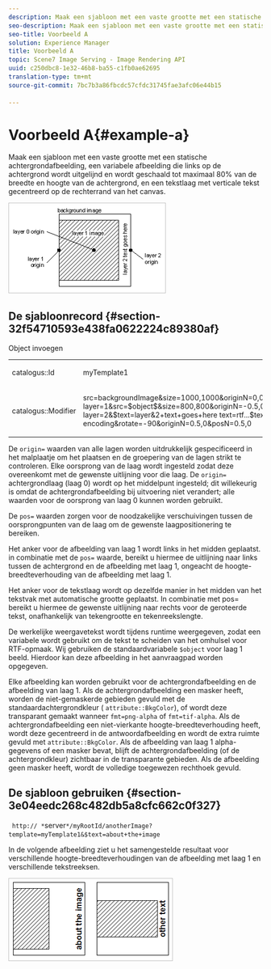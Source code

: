 ```yaml
---
description: Maak een sjabloon met een vaste grootte met een statische achtergrondafbeelding, een variabele afbeelding die links op de achtergrond wordt uitgelijnd en wordt geschaald tot maximaal 80% van de breedte en hoogte van de achtergrond, en een tekstlaag met verticale tekst gecentreerd op de rechterrand van het canvas.
seo-description: Maak een sjabloon met een vaste grootte met een statische achtergrondafbeelding, een variabele afbeelding die links op de achtergrond wordt uitgelijnd en wordt geschaald tot maximaal 80% van de breedte en hoogte van de achtergrond, en een tekstlaag met verticale tekst gecentreerd op de rechterrand van het canvas.
seo-title: Voorbeeld A
solution: Experience Manager
title: Voorbeeld A
topic: Scene7 Image Serving - Image Rendering API
uuid: c250dbc8-1e32-46b8-ba55-c1fb0ae62695
translation-type: tm+mt
source-git-commit: 7bc7b3a86fbcdc57cfdc31745fae3afc06e44b15

---
```



# Voorbeeld A{#example-a}

Maak een sjabloon met een vaste grootte met een statische achtergrondafbeelding, een variabele afbeelding die links op de achtergrond wordt uitgelijnd en wordt geschaald tot maximaal 80% van de breedte en hoogte van de achtergrond, en een tekstlaag met verticale tekst gecentreerd op de rechterrand van het canvas.

![](assets/examplea.png)

## De sjabloonrecord {#section-32f54710593e438fa0622224c89380af}

Object invoegen

<table id="simpletable_97ECA49445634F59B3F1D100412EFC70"> 
 <tr class="strow"> 
  <td class="stentry"> <p> <span class="codeph"> catalogus::Id </span> </p> </td> 
  <td class="stentry"> <p> <span class="codeph"> myTemplate1 </span> </p> </td> 
 </tr> 
 <tr class="strow"> 
  <td class="stentry"> <p> <span class="codeph"> catalogus::Modifier </span> </p> </td> 
  <td class="stentry"> <p> <span class="codeph"> src=backgroundImage&amp;size=1000,1000&amp;originN=0,0&amp; layer=1&amp;src=$object$&amp;size=800,800&amp;originN=-0.5,0&amp;posN=-0.5,0&amp; layer=2&amp;$text=layer&amp;2+text+goes+here text=rtf...$text$..rtf-encoding&amp;rotate=-90&amp;originN=0.5,0&amp;posN=0.5,0 </span> </p> </td> 
 </tr> 
</table>

De `origin=` waarden van alle lagen worden uitdrukkelijk gespecificeerd in het malplaatje om het plaatsen en de groepering van de lagen strikt te controleren. Elke oorsprong van de laag wordt ingesteld zodat deze overeenkomt met de gewenste uitlijning voor die laag. De `origin=` achtergrondlaag (laag 0) wordt op het middelpunt ingesteld; dit willekeurig is omdat de achtergrondafbeelding bij uitvoering niet verandert; alle waarden voor de oorsprong van laag 0 kunnen worden gebruikt.

De `pos=` waarden zorgen voor de noodzakelijke verschuivingen tussen de oorsprongpunten van de laag om de gewenste laagpositionering te bereiken.

Het anker voor de afbeelding van laag 1 wordt links in het midden geplaatst. in combinatie met de `pos=` waarde, bereikt u hiermee de uitlijning naar links tussen de achtergrond en de afbeelding met laag 1, ongeacht de hoogte-breedteverhouding van de afbeelding met laag 1.

Het anker voor de tekstlaag wordt op dezelfde manier in het midden van het tekstvak met automatische grootte geplaatst. In combinatie met pos= bereikt u hiermee de gewenste uitlijning naar rechts voor de geroteerde tekst, onafhankelijk van tekengrootte en tekenreekslengte.

De werkelijke weergavetekst wordt tijdens runtime weergegeven, zodat een variabele wordt gebruikt om de tekst te scheiden van het omhulsel voor RTF-opmaak. Wij gebruiken de standaardvariabele `$object` voor laag 1 beeld. Hierdoor kan deze afbeelding in het aanvraagpad worden opgegeven.

Elke afbeelding kan worden gebruikt voor de achtergrondafbeelding en de afbeelding van laag 1. Als de achtergrondafbeelding een masker heeft, worden de niet-gemaskerde gebieden gevuld met de standaardachtergrondkleur ( `attribute::BkgColor`), of wordt deze transparant gemaakt wanneer `fmt=png-alpha` of `fmt=tif-alpha`. Als de achtergrondafbeelding een niet-vierkante hoogte-breedteverhouding heeft, wordt deze gecentreerd in de antwoordafbeelding en wordt de extra ruimte gevuld met `attribute::BkgColor`. Als de afbeelding van laag 1 alpha-gegevens of een masker bevat, blijft de achtergrondafbeelding (of de achtergrondkleur) zichtbaar in de transparante gebieden. Als de afbeelding geen masker heeft, wordt de volledige toegewezen rechthoek gevuld.

## De sjabloon gebruiken {#section-3e04eedc268c482db5a8cfc662c0f327}

` http:// *`server`*/myRootId/anotherImage?template=myTemplate1&$text=about+the+image`

In de volgende afbeelding ziet u het samengestelde resultaat voor verschillende hoogte-breedteverhoudingen van de afbeelding met laag 1 en verschillende tekstreeksen.

![](assets/exampleausing.png)

